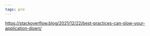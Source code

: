 ```yaml
---
tags: pro
---
```


<https://stackoverflow.blog/2021/12/22/best-practices-can-slow-your-application-down/>
